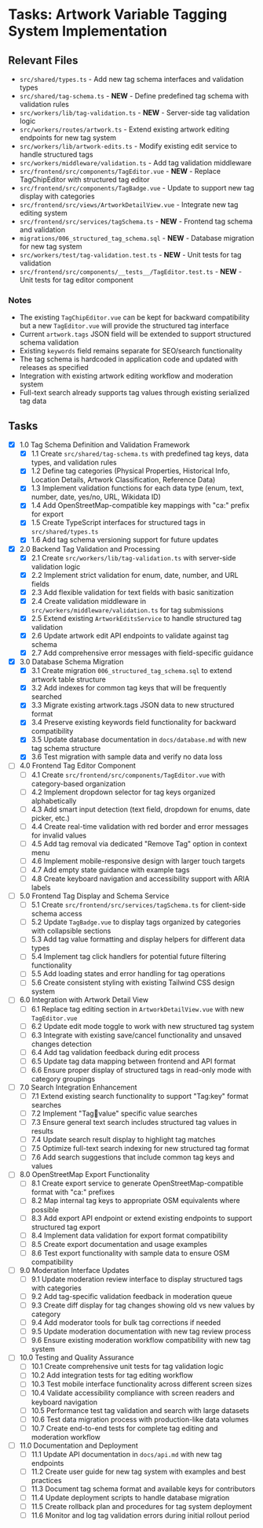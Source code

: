 # Tasks: Artwork Variable Tagging System Implementation

## Relevant Files

- `src/shared/types.ts` - Add new tag schema interfaces and validation types
- `src/shared/tag-schema.ts` - **NEW** - Define predefined tag schema with validation rules
- `src/workers/lib/tag-validation.ts` - **NEW** - Server-side tag validation logic
- `src/workers/routes/artwork.ts` - Extend existing artwork editing endpoints for new tag system
- `src/workers/lib/artwork-edits.ts` - Modify existing edit service to handle structured tags
- `src/workers/middleware/validation.ts` - Add tag validation middleware
- `src/frontend/src/components/TagEditor.vue` - **NEW** - Replace TagChipEditor with structured tag editor
- `src/frontend/src/components/TagBadge.vue` - Update to support new tag display with categories
- `src/frontend/src/views/ArtworkDetailView.vue` - Integrate new tag editing system
- `src/frontend/src/services/tagSchema.ts` - **NEW** - Frontend tag schema and validation
- `migrations/006_structured_tag_schema.sql` - **NEW** - Database migration for new tag system
- `src/workers/test/tag-validation.test.ts` - **NEW** - Unit tests for tag validation
- `src/frontend/src/components/__tests__/TagEditor.test.ts` - **NEW** - Unit tests for tag editor component

### Notes

- The existing `TagChipEditor.vue` can be kept for backward compatibility but a new `TagEditor.vue` will provide the structured tag interface
- Current `artwork.tags` JSON field will be extended to support structured schema validation
- Existing `keywords` field remains separate for SEO/search functionality
- The tag schema is hardcoded in application code and updated with releases as specified
- Integration with existing artwork editing workflow and moderation system
- Full-text search already supports tag values through existing serialized tag data

## Tasks

- [x] 1.0 Tag Schema Definition and Validation Framework
  - [x] 1.1 Create `src/shared/tag-schema.ts` with predefined tag keys, data types, and validation rules
  - [x] 1.2 Define tag categories (Physical Properties, Historical Info, Location Details, Artwork Classification, Reference Data)
  - [x] 1.3 Implement validation functions for each data type (enum, text, number, date, yes/no, URL, Wikidata ID)
  - [x] 1.4 Add OpenStreetMap-compatible key mappings with "ca:" prefix for export
  - [x] 1.5 Create TypeScript interfaces for structured tags in `src/shared/types.ts`
  - [x] 1.6 Add tag schema versioning support for future updates

- [x] 2.0 Backend Tag Validation and Processing
  - [x] 2.1 Create `src/workers/lib/tag-validation.ts` with server-side validation logic
  - [x] 2.2 Implement strict validation for enum, date, number, and URL fields
  - [x] 2.3 Add flexible validation for text fields with basic sanitization
  - [x] 2.4 Create validation middleware in `src/workers/middleware/validation.ts` for tag submissions
  - [x] 2.5 Extend existing `ArtworkEditsService` to handle structured tag validation
  - [x] 2.6 Update artwork edit API endpoints to validate against tag schema
  - [x] 2.7 Add comprehensive error messages with field-specific guidance

- [x] 3.0 Database Schema Migration
  - [x] 3.1 Create migration `006_structured_tag_schema.sql` to extend artwork table structure
  - [x] 3.2 Add indexes for common tag keys that will be frequently searched
  - [x] 3.3 Migrate existing artwork.tags JSON data to new structured format
  - [x] 3.4 Preserve existing keywords field functionality for backward compatibility
  - [x] 3.5 Update database documentation in `docs/database.md` with new tag schema structure
  - [x] 3.6 Test migration with sample data and verify no data loss

- [ ] 4.0 Frontend Tag Editor Component
  - [ ] 4.1 Create `src/frontend/src/components/TagEditor.vue` with category-based organization
  - [ ] 4.2 Implement dropdown selector for tag keys organized alphabetically
  - [ ] 4.3 Add smart input detection (text field, dropdown for enums, date picker, etc.)
  - [ ] 4.4 Create real-time validation with red border and error messages for invalid values
  - [ ] 4.5 Add tag removal via dedicated "Remove Tag" option in context menu
  - [ ] 4.6 Implement mobile-responsive design with larger touch targets
  - [ ] 4.7 Add empty state guidance with example tags
  - [ ] 4.8 Create keyboard navigation and accessibility support with ARIA labels

- [ ] 5.0 Frontend Tag Display and Schema Service
  - [ ] 5.1 Create `src/frontend/src/services/tagSchema.ts` for client-side schema access
  - [ ] 5.2 Update `TagBadge.vue` to display tags organized by categories with collapsible sections
  - [ ] 5.3 Add tag value formatting and display helpers for different data types
  - [ ] 5.4 Implement tag click handlers for potential future filtering functionality
  - [ ] 5.5 Add loading states and error handling for tag operations
  - [ ] 5.6 Create consistent styling with existing Tailwind CSS design system

- [ ] 6.0 Integration with Artwork Detail View
  - [ ] 6.1 Replace tag editing section in `ArtworkDetailView.vue` with new `TagEditor.vue`
  - [ ] 6.2 Update edit mode toggle to work with new structured tag system
  - [ ] 6.3 Integrate with existing save/cancel functionality and unsaved changes detection
  - [ ] 6.4 Add tag validation feedback during edit process
  - [ ] 6.5 Update tag data mapping between frontend and API format
  - [ ] 6.6 Ensure proper display of structured tags in read-only mode with category groupings

- [ ] 7.0 Search Integration Enhancement
  - [ ] 7.1 Extend existing search functionality to support "Tag:key" format searches
  - [ ] 7.2 Implement "Tag:key:value" specific value searches
  - [ ] 7.3 Ensure general text search includes structured tag values in results
  - [ ] 7.4 Update search result display to highlight tag matches
  - [ ] 7.5 Optimize full-text search indexing for new structured tag format
  - [ ] 7.6 Add search suggestions that include common tag keys and values

- [ ] 8.0 OpenStreetMap Export Functionality
  - [ ] 8.1 Create export service to generate OpenStreetMap-compatible format with "ca:" prefixes
  - [ ] 8.2 Map internal tag keys to appropriate OSM equivalents where possible
  - [ ] 8.3 Add export API endpoint or extend existing endpoints to support structured tag export
  - [ ] 8.4 Implement data validation for export format compatibility
  - [ ] 8.5 Create export documentation and usage examples
  - [ ] 8.6 Test export functionality with sample data to ensure OSM compatibility

- [ ] 9.0 Moderation Interface Updates
  - [ ] 9.1 Update moderation review interface to display structured tags with categories
  - [ ] 9.2 Add tag-specific validation feedback in moderation queue
  - [ ] 9.3 Create diff display for tag changes showing old vs new values by category
  - [ ] 9.4 Add moderator tools for bulk tag corrections if needed
  - [ ] 9.5 Update moderation documentation with new tag review process
  - [ ] 9.6 Ensure existing moderation workflow compatibility with new tag system

- [ ] 10.0 Testing and Quality Assurance
  - [ ] 10.1 Create comprehensive unit tests for tag validation logic
  - [ ] 10.2 Add integration tests for tag editing workflow
  - [ ] 10.3 Test mobile interface functionality across different screen sizes
  - [ ] 10.4 Validate accessibility compliance with screen readers and keyboard navigation
  - [ ] 10.5 Performance test tag validation and search with large datasets
  - [ ] 10.6 Test data migration process with production-like data volumes
  - [ ] 10.7 Create end-to-end tests for complete tag editing and moderation workflow

- [ ] 11.0 Documentation and Deployment
  - [ ] 11.1 Update API documentation in `docs/api.md` with new tag endpoints
  - [ ] 11.2 Create user guide for new tag system with examples and best practices
  - [ ] 11.3 Document tag schema format and available keys for contributors
  - [ ] 11.4 Update deployment scripts to handle database migration
  - [ ] 11.5 Create rollback plan and procedures for tag system deployment
  - [ ] 11.6 Monitor and log tag validation errors during initial rollout period
